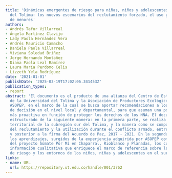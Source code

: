 ```yaml
---
title: 'Dinámicas emergentes de riesgo para niñas, niños y adolescentes en el sur
  del Tolima: los nuevos escenarios del reclutamiento forzado, el uso y la utilización
  de menores'
authors:
- Andrés Tafur Villarreal
- Ángela Martínez Clavijo
- Lady Paola Hernández Vera
- Andrés Mauricio Camacho
- Daniela Paola Villarreal
- Viviana Soledad Briñez
- Jorge Hernando Montañez
- Diana Paola Leal Ramírez
- Laura María Perdomo Celis
- Lizzeth Yela Rodríguez
date: '2021-01-01'
publishDate: '2025-03-19T17:02:06.341453Z'
publication_types:
- report
abstract: 'El documento es el producto de una alianza del Centro de Estudios Regionales
  de la Universidad del Tolima y la Asociación de Productores Ecológicos de Planadas,
  ASOPEP, en el marco de la cual se busca aportar recomendaciones a los tomadores
  de decisión en el nivel local y departamental, para que asuman una posición mucho
  más proactiva en función de proteger los derechos de los NNA. El documento está
  estructurado de la siguiente manera: en la primera parte, se realiza una caracterización
  territorial de la subregión sur del Tolima, y la manera como se comportó la dinámica
  del reclutamiento y la utilización durante el conflicto armado, entre 1990 y 2015,
  y posterior a la firma del Acuerdo de Paz, 2017 - 2021. En la segunda parte se presentan
  los aprendizajes, surgidos de la experiencia adquirida por ASOPEP como socio implementador
  del proyecto Súmate Por Mí en Chaparral, Rioblanco y Planadas, los cuales aportan
  información cualitativa que enriquece el marco de referencia sobre las dinámicas
  de riesgo y los entornos de los niños, niñas y adolescentes en el sur del Tolima.'
links:
- name: URL
  url: https://repository.ut.edu.co/handle/001/3762
---
```

